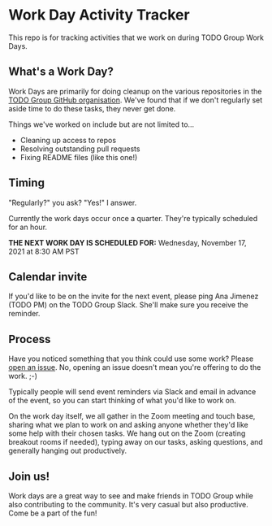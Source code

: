 # Work Day Activity Tracker

This repo is for tracking activities that we work on during TODO Group Work Days.

## What's a Work Day?

Work Days are primarily for doing cleanup on the various repositories in the [TODO Group GitHub organisation](https://github.com/todogroup). We've found that if we don't regularly set aside time to do these tasks, they never get done.

Things we've worked on include but are not limited to…

* Cleaning up access to repos
* Resolving outstanding pull requests
* Fixing README files (like this one!)

## Timing

"Regularly?" you ask? "Yes!" I answer. 

Currently the work days occur once a quarter. They're typically scheduled for an hour.

**THE NEXT WORK DAY IS SCHEDULED FOR:** Wednesday, November 17, 2021 at 8:30 AM PST

## Calendar invite

If you'd like to be on the invite for the next event, please ping Ana Jimenez (TODO PM) on the TODO Group Slack. She'll make sure you receive the reminder.

## Process

Have you noticed something that you think could use some work? Please [open an issue](https://github.com/todogroup/work-day-activities/issues/new/choose). No, opening an issue doesn't mean you're offering to do the work. ;-)

Typically people will send event reminders via Slack and email in advance of the event, so you can start thinking of what you'd like to work on.

On the work day itself, we all gather in the Zoom meeting and touch base, sharing what we plan to work on and asking anyone whether they'd like some help with their chosen tasks. We hang out on the Zoom (creating breakout rooms if needed), typing away on our tasks, asking questions, and generally hanging out productively.

## Join us!

Work days are a great way to see and make friends in TODO Group while also contributing to the community. It's very casual but also productive. Come be a part of the fun!
